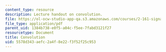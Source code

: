 ```yaml
---
content_type: resource
description: Lecture handout on convolution.
file: https://ol-ocw-studio-app-qa.s3.amazonaws.com/courses/2-161-signal-processing-continuous-and-discrete-fall-2008/5578d343aefc2a4f8e22f3f52f25c953_convolution.pdf
file_type: application/pdf
parent_uid: 1384b738-e0f5-a04c-f5ee-7fabd3121f27
resourcetype: Document
title: Convolution
uid: 5578d343-aefc-2a4f-8e22-f3f52f25c953
---
```

